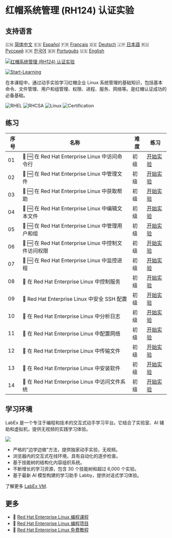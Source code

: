 # 红帽系统管理 (RH124) 认证实验

## 支持语言

🇨🇳 [简体中文](README_zh.md) 🇪🇸 [Español](README_es.md) 🇫🇷 [Français](README_fr.md) 🇩🇪 [Deutsch](README_de.md) 🇯🇵 [日本語](README_ja.md) 🇷🇺 [Русский](README_ru.md) 🇰🇷 [한국어](README_ko.md) 🇧🇷 [Português](README_pt.md) 🇺🇸 [English](README.md) 

[![红帽系统管理 (RH124) 认证实验](https://cover-creator.labex.io/red-hat-system-administration-rh124-labs.png?lang=zh)](https://labex.io/zh/courses/red-hat-system-administration-rh124-labs)

[![Start-Learning](https://img.shields.io/badge/Start-Learning-whitesmoke?style=for-the-badge)](https://labex.io/zh/courses/red-hat-system-administration-rh124-labs)

在本课程中，通过动手实验学习红帽企业 Linux 系统管理的基础知识，包括基本命令、文件管理、用户和组管理、权限、进程、服务、网络等。是红帽认证成功的必备基础。

![RHEL](https://img.shields.io/badge/RHEL-whitesmoke?style=for-the-badge&logo=rhel)
![RHCSA](https://img.shields.io/badge/RHCSA-whitesmoke?style=for-the-badge&logo=rhcsa)
![Linux](https://img.shields.io/badge/Linux-whitesmoke?style=for-the-badge&logo=linux)
![Certification](https://img.shields.io/badge/Certification-whitesmoke?style=for-the-badge&logo=certification)


## 练习

|   序号 | 名称                                                 | 难度   | 练习                                                                                                                                 |
|--------|------------------------------------------------------|--------|--------------------------------------------------------------------------------------------------------------------------------------|
|     01 | 📖 🆓 在 Red Hat Enterprise Linux 中访问命令行       | 初级   | <a target='_blank' href='https://labex.io/zh/tutorials/rhel-access-command-line-in-red-hat-enterprise-linux-588454'>开始实验</a>     |
|     02 | 📖 🆓 在 Red Hat Enterprise Linux 中管理文件         | 初级   | <a target='_blank' href='https://labex.io/zh/tutorials/rhel-manage-files-in-red-hat-enterprise-linux-588463'>开始实验</a>            |
|     03 | 📖 🆓 在 Red Hat Enterprise Linux 中获取帮助         | 初级   | <a target='_blank' href='https://labex.io/zh/tutorials/rhel-get-help-in-red-hat-enterprise-linux-588461'>开始实验</a>                |
|     04 | 📖 🆓 在 Red Hat Enterprise Linux 中编辑文本文件     | 初级   | <a target='_blank' href='https://labex.io/zh/tutorials/rhel-edit-text-files-in-red-hat-enterprise-linux-588460'>开始实验</a>         |
|     05 | 📖 🆓 在 Red Hat Enterprise Linux 中管理用户和组     | 初级   | <a target='_blank' href='https://labex.io/zh/tutorials/rhel-manage-users-and-groups-in-red-hat-enterprise-linux-588464'>开始实验</a> |
|     06 | 📖 🆓 在 Red Hat Enterprise Linux 中控制文件访问权限 | 初级   | <a target='_blank' href='https://labex.io/zh/tutorials/rhel-control-file-access-in-red-hat-enterprise-linux-588458'>开始实验</a>     |
|     07 | 📖 🆓 在 Red Hat Enterprise Linux 中监控进程         | 初级   | <a target='_blank' href='https://labex.io/zh/tutorials/rhel-monitor-processes-in-red-hat-enterprise-linux-588465'>开始实验</a>       |
|     08 | 📖  在 Red Hat Enterprise Linux 中控制服务           | 初级   | <a target='_blank' href='https://labex.io/zh/tutorials/rhel-control-services-in-red-hat-enterprise-linux-588459'>开始实验</a>        |
|     09 | 📖  Red Hat Enterprise Linux 中安全 SSH 配置         | 初级   | <a target='_blank' href='https://labex.io/zh/tutorials/rhel-secure-ssh-in-red-hat-enterprise-linux-588466'>开始实验</a>              |
|     10 | 📖  在 Red Hat Enterprise Linux 中分析日志           | 初级   | <a target='_blank' href='https://labex.io/zh/tutorials/rhel-analyze-logs-in-red-hat-enterprise-linux-588456'>开始实验</a>            |
|     11 | 📖  在 Red Hat Enterprise Linux 中配置网络           | 初级   | <a target='_blank' href='https://labex.io/zh/tutorials/rhel-configure-networking-in-red-hat-enterprise-linux-588457'>开始实验</a>    |
|     12 | 📖  在 Red Hat Enterprise Linux 中传输文件           | 初级   | <a target='_blank' href='https://labex.io/zh/tutorials/rhel-transfer-files-in-red-hat-enterprise-linux-588467'>开始实验</a>          |
|     13 | 📖  在 Red Hat Enterprise Linux 中安装软件           | 初级   | <a target='_blank' href='https://labex.io/zh/tutorials/rhel-install-software-in-red-hat-enterprise-linux-588462'>开始实验</a>        |
|     14 | 📖  在 Red Hat Enterprise Linux 中访问文件系统       | 初级   | <a target='_blank' href='https://labex.io/zh/tutorials/rhel-access-file-systems-in-red-hat-enterprise-linux-588455'>开始实验</a>     |

## 学习环境

LabEx 是一个专注于编程和技术的交互式动手学习平台。它结合了实验室、AI 辅助和虚拟机，提供无视频的实践学习体验。

![](https://tutorial-screenshot.getvm.io/images/vm-1725247253.png)

- 严格的"边学边做"方法，提供独家动手实验，无视频。
- 浏览器内的交互式在线环境，具有自动化的逐步检查。
- 基于技能树的结构化内容组织系统。
- 不断增长的学习资源，包含 30 个技能树和超过 6,000 个实验。
- 基于最新 AI 模型构建的学习助手 Labby，提供对话式学习体验。

了解更多 [LabEx VM](https://support.labex.io/using-labex/virtual-machine).

## 更多

- 🔗 [Red Hat Enterprise Linux 编程课程](https://github.com/labex-labs/awesome-programming-courses)
- 🔗 [Red Hat Enterprise Linux 编程项目](https://github.com/labex-labs/awesome-programming-projects)
- 🔗 [Red Hat Enterprise Linux 免费教程](https://github.com/labex-labs/rhel-free-tutorials)

